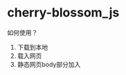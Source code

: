 # cherry-blossom_js

如何使用？ 
1. 下载到本地
2. 载入网页<script src="sakura.js"></script>
3. 静态网页body部分加入
   # <canvas id="sakura"></canvas>
